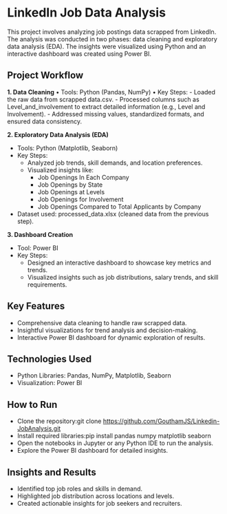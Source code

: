 # LinkedIn Job Data Analysis

This project involves analyzing job postings data scrapped from LinkedIn. The analysis was conducted in two phases: data cleaning and exploratory data analysis (EDA). The insights were visualized using Python and an interactive dashboard was created using Power BI.

## Project Workflow

**1. Data Cleaning**
•	Tools: Python (Pandas, NumPy)
•	Key Steps:
          - Loaded the raw data from scrapped data.csv.
          - Processed columns such as Level_and_involvement to extract detailed information (e.g., Level and Involvement).
          - Addressed missing values, standardized formats, and ensured data consistency.


**2. Exploratory Data Analysis (EDA)**
- Tools: Python (Matplotlib, Seaborn)
- Key Steps:
  - Analyzed job trends, skill demands, and location preferences.
  - Visualized insights like:
    - Job Openings In Each Company
    - Job Openings by State
    - Job Openings at Levels
    - Job Openings for Involvement
    - Job Openings Compared to Total Applicants by Company
- Dataset used: processed_data.xlsx (cleaned data from the previous step).

**3. Dashboard Creation**
- Tool: Power BI
- Key Steps:
  - Designed an interactive dashboard to showcase key metrics and trends.
  - Visualized insights such as job distributions, salary trends, and skill requirements.


## Key Features
- Comprehensive data cleaning to handle raw scrapped data.
- Insightful visualizations for trend analysis and decision-making.
- Interactive Power BI dashboard for dynamic exploration of results.

## Technologies Used
- Python Libraries: Pandas, NumPy, Matplotlib, Seaborn
- Visualization: Power BI

## How to Run
- Clone the repository:git clone https://github.com/GouthamJS/Linkedin-JobAnalysis.git
- Install required libraries:pip install pandas numpy matplotlib seaborn
- Open the notebooks in Jupyter or any Python IDE to run the analysis.
- Explore the Power BI dashboard for detailed insights.
  

## Insights and Results
- Identified top job roles and skills in demand.
- Highlighted job distribution across locations and levels.
- Created actionable insights for job seekers and recruiters.
  
